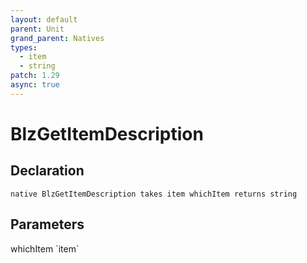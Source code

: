 ```yaml
---
layout: default
parent: Unit
grand_parent: Natives
types:
  - item
  - string
patch: 1.29
async: true
---
```


# BlzGetItemDescription

## Declaration

```
native BlzGetItemDescription takes item whichItem returns string
```

## Parameters
<dl>
  <dt>whichItem `item`</dt>
  <dd></dd>
</dl>